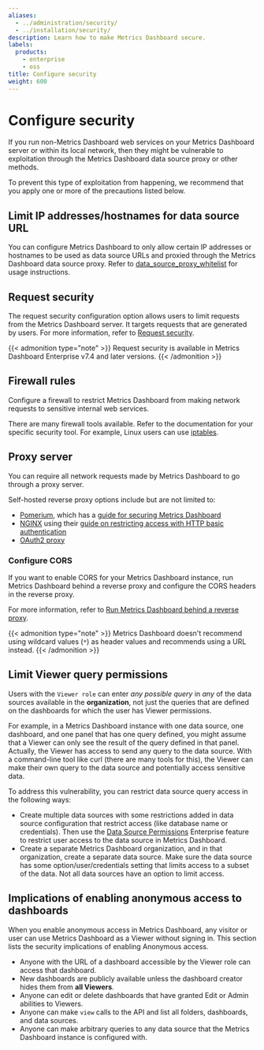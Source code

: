 ```yaml
---
aliases:
  - ../administration/security/
  - ../installation/security/
description: Learn how to make Metrics Dashboard secure.
labels:
  products:
    - enterprise
    - oss
title: Configure security
weight: 600
---
```


# Configure security

If you run non-Metrics Dashboard web services on your Metrics Dashboard server or within its local network, then they might be vulnerable to exploitation through the Metrics Dashboard data source proxy or other methods.

To prevent this type of exploitation from happening, we recommend that you apply one or more of the precautions listed below.

## Limit IP addresses/hostnames for data source URL

You can configure Metrics Dashboard to only allow certain IP addresses or hostnames to be used as data source URLs and proxied through the Metrics Dashboard data source proxy. Refer to [data_source_proxy_whitelist](../configure-metrics-dashboard/#data_source_proxy_whitelist) for usage instructions.

## Request security

The request security configuration option allows users to limit requests from the Metrics Dashboard server. It targets requests that are generated by users. For more information, refer to [Request security](configure-request-security/).

{{< admonition type="note" >}}
Request security is available in Metrics Dashboard Enterprise v7.4 and later versions.
{{< /admonition >}}

## Firewall rules

Configure a firewall to restrict Metrics Dashboard from making network requests to sensitive internal web services.

There are many firewall tools available. Refer to the documentation for your specific security tool. For example, Linux users can use [iptables](https://en.wikipedia.org/wiki/Iptables).

## Proxy server

You can require all network requests made by Metrics Dashboard to go through a proxy server.

Self-hosted reverse proxy options include but are not limited to:

- [Pomerium](https://www.pomerium.com/docs), which has a [guide for securing Metrics Dashboard](https://www.pomerium.com/docs/guides/metrics-dashboard)
- [NGINX](https://docs.nginx.com/nginx/) using their [guide on restricting access with HTTP basic authentication](https://docs.nginx.com/nginx/admin-guide/security-controls/configuring-http-basic-authentication/)
- [OAuth2 proxy](https://github.com/oauth2-proxy/oauth2-proxy)

### Configure CORS

If you want to enable CORS for your Metrics Dashboard instance, run Metrics Dashboard behind a reverse proxy and configure the CORS headers in the reverse proxy.

For more information, refer to [Run Metrics Dashboard behind a reverse proxy](https://metrics-dashboard.com/tutorials/run-metrics-dashboard-behind-a-proxy/).

{{< admonition type="note" >}}
Metrics Dashboard doesn't recommend using wildcard values (`*`) as header values and recommends using a URL instead.
{{< /admonition >}}

## Limit Viewer query permissions

Users with the `Viewer role` can enter _any possible query_ in _any_ of the data sources available in the **organization**, not just the queries that are defined on the dashboards for which the user has Viewer permissions.

For example, in a Metrics Dashboard instance with one data source, one dashboard, and one panel that has one query defined, you might assume that a Viewer can only see the result of the query defined in that panel. Actually, the Viewer has access to send any query to the data source. With a command-line tool like curl (there are many tools for this), the Viewer can make their own query to the data source and potentially access sensitive data.

To address this vulnerability, you can restrict data source query access in the following ways:

- Create multiple data sources with some restrictions added in data source configuration that restrict access (like database name or credentials). Then use the [Data Source Permissions](../../administration/data-source-management/#data-source-permissions) Enterprise feature to restrict user access to the data source in Metrics Dashboard.
- Create a separate Metrics Dashboard organization, and in that organization, create a separate data source. Make sure the data source has some option/user/credentials setting that limits access to a subset of the data. Not all data sources have an option to limit access.

## Implications of enabling anonymous access to dashboards

When you enable anonymous access in Metrics Dashboard, any visitor or user can use Metrics Dashboard as a Viewer without signing in. This section lists the security implications of enabling Anonymous access.

- Anyone with the URL of a dashboard accessible by the Viewer role can access that dashboard.
- New dashboards are publicly available unless the dashboard creator hides them from **all Viewers**.
- Anyone can edit or delete dashboards that have granted Edit or Admin abilities to Viewers.
- Anyone can make `view` calls to the API and list all folders, dashboards, and data sources.
- Anyone can make arbitrary queries to any data source that the Metrics Dashboard instance is configured with.
